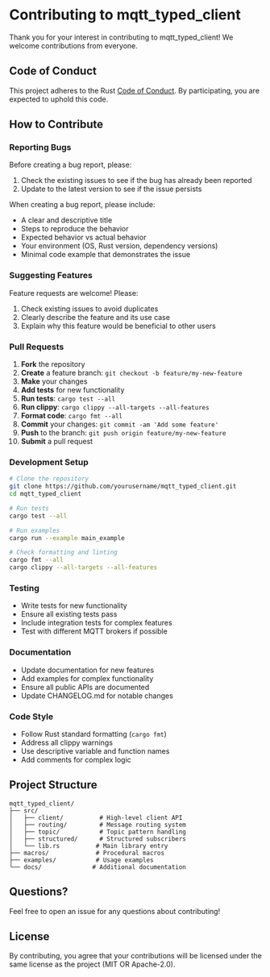 # Contributing to mqtt_typed_client

Thank you for your interest in contributing to mqtt_typed_client! We welcome contributions from everyone.

## Code of Conduct

This project adheres to the Rust [Code of Conduct](https://www.rust-lang.org/policies/code-of-conduct). 
By participating, you are expected to uphold this code.

## How to Contribute

### Reporting Bugs

Before creating a bug report, please:
1. Check the existing issues to see if the bug has already been reported
2. Update to the latest version to see if the issue persists

When creating a bug report, please include:
- A clear and descriptive title
- Steps to reproduce the behavior
- Expected behavior vs actual behavior
- Your environment (OS, Rust version, dependency versions)
- Minimal code example that demonstrates the issue

### Suggesting Features

Feature requests are welcome! Please:
1. Check existing issues to avoid duplicates
2. Clearly describe the feature and its use case
3. Explain why this feature would be beneficial to other users

### Pull Requests

1. **Fork** the repository
2. **Create** a feature branch: `git checkout -b feature/my-new-feature`
3. **Make** your changes
4. **Add tests** for new functionality
5. **Run tests**: `cargo test --all`
6. **Run clippy**: `cargo clippy --all-targets --all-features`
7. **Format code**: `cargo fmt --all`
8. **Commit** your changes: `git commit -am 'Add some feature'`
9. **Push** to the branch: `git push origin feature/my-new-feature`
10. **Submit** a pull request

### Development Setup

```bash
# Clone the repository
git clone https://github.com/yourusername/mqtt_typed_client.git
cd mqtt_typed_client

# Run tests
cargo test --all

# Run examples
cargo run --example main_example

# Check formatting and linting
cargo fmt --all
cargo clippy --all-targets --all-features
```

### Testing

- Write tests for new functionality
- Ensure all existing tests pass
- Include integration tests for complex features
- Test with different MQTT brokers if possible

### Documentation

- Update documentation for new features
- Add examples for complex functionality
- Ensure all public APIs are documented
- Update CHANGELOG.md for notable changes

### Code Style

- Follow Rust standard formatting (`cargo fmt`)
- Address all clippy warnings
- Use descriptive variable and function names
- Add comments for complex logic

## Project Structure

```
mqtt_typed_client/
├── src/
│   ├── client/          # High-level client API
│   ├── routing/         # Message routing system
│   ├── topic/           # Topic pattern handling
│   ├── structured/      # Structured subscribers
│   └── lib.rs          # Main library entry
├── macros/             # Procedural macros
├── examples/           # Usage examples
└── docs/              # Additional documentation
```

## Questions?

Feel free to open an issue for any questions about contributing!

## License

By contributing, you agree that your contributions will be licensed under the same license as the project (MIT OR Apache-2.0).
